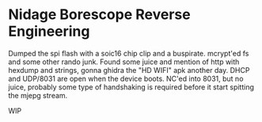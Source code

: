Nidage Borescope Reverse Engineering
====================================

Dumped the spi flash with a soic16 chip clip and a buspirate. mcrypt'ed fs and some other rando junk. Found some juice and mention of http with hexdump and strings, gonna ghidra the "HD WIFI" apk another day. DHCP and UDP/8031 are open when the device boots. NC'ed into 8031, but no juice, probably some type of handshaking is required before it start spitting the mjepg stream. 

WIP
